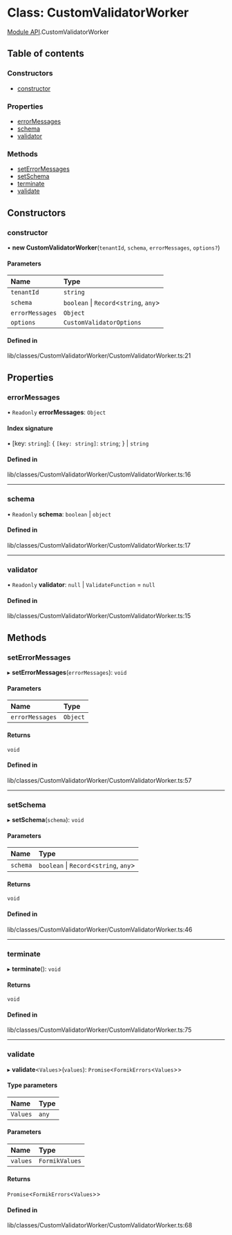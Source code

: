 # Class: CustomValidatorWorker

[Module API](../wiki/Module%20API).CustomValidatorWorker

## Table of contents

### Constructors

- [constructor](../wiki/Module%20API.CustomValidatorWorker#constructor)

### Properties

- [errorMessages](../wiki/Module%20API.CustomValidatorWorker#errormessages)
- [schema](../wiki/Module%20API.CustomValidatorWorker#schema)
- [validator](../wiki/Module%20API.CustomValidatorWorker#validator)

### Methods

- [setErrorMessages](../wiki/Module%20API.CustomValidatorWorker#seterrormessages)
- [setSchema](../wiki/Module%20API.CustomValidatorWorker#setschema)
- [terminate](../wiki/Module%20API.CustomValidatorWorker#terminate)
- [validate](../wiki/Module%20API.CustomValidatorWorker#validate)

## Constructors

### constructor

• **new CustomValidatorWorker**(`tenantId`, `schema`, `errorMessages`, `options?`)

#### Parameters

| Name | Type |
| :------ | :------ |
| `tenantId` | `string` |
| `schema` | `boolean` \| `Record`<`string`, `any`\> |
| `errorMessages` | `Object` |
| `options` | `CustomValidatorOptions` |

#### Defined in

lib/classes/CustomValidatorWorker/CustomValidatorWorker.ts:21

## Properties

### errorMessages

• `Readonly` **errorMessages**: `Object`

#### Index signature

▪ [key: `string`]: { `[key: string]`: `string`;  } \| `string`

#### Defined in

lib/classes/CustomValidatorWorker/CustomValidatorWorker.ts:16

___

### schema

• `Readonly` **schema**: `boolean` \| `object`

#### Defined in

lib/classes/CustomValidatorWorker/CustomValidatorWorker.ts:17

___

### validator

• `Readonly` **validator**: ``null`` \| `ValidateFunction` = `null`

#### Defined in

lib/classes/CustomValidatorWorker/CustomValidatorWorker.ts:15

## Methods

### setErrorMessages

▸ **setErrorMessages**(`errorMessages`): `void`

#### Parameters

| Name | Type |
| :------ | :------ |
| `errorMessages` | `Object` |

#### Returns

`void`

#### Defined in

lib/classes/CustomValidatorWorker/CustomValidatorWorker.ts:57

___

### setSchema

▸ **setSchema**(`schema`): `void`

#### Parameters

| Name | Type |
| :------ | :------ |
| `schema` | `boolean` \| `Record`<`string`, `any`\> |

#### Returns

`void`

#### Defined in

lib/classes/CustomValidatorWorker/CustomValidatorWorker.ts:46

___

### terminate

▸ **terminate**(): `void`

#### Returns

`void`

#### Defined in

lib/classes/CustomValidatorWorker/CustomValidatorWorker.ts:75

___

### validate

▸ **validate**<`Values`\>(`values`): `Promise`<`FormikErrors`<`Values`\>\>

#### Type parameters

| Name | Type |
| :------ | :------ |
| `Values` | `any` |

#### Parameters

| Name | Type |
| :------ | :------ |
| `values` | `FormikValues` |

#### Returns

`Promise`<`FormikErrors`<`Values`\>\>

#### Defined in

lib/classes/CustomValidatorWorker/CustomValidatorWorker.ts:68
